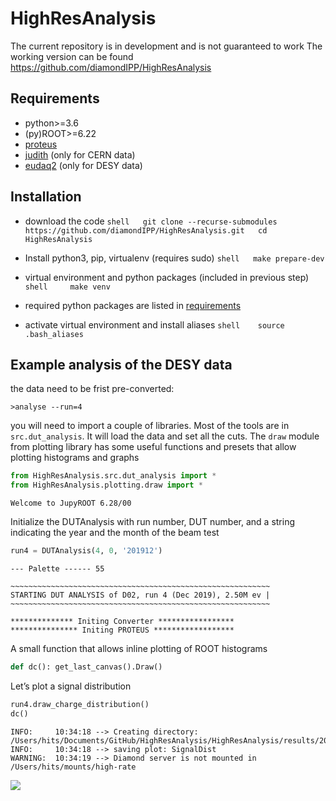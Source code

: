 HighResAnalysis
================

<!-- WARNING: THIS FILE WAS AUTOGENERATED! DO NOT EDIT! -->

The current repository is in development and is not guaranteed to work
The working version can be found
https://github.com/diamondIPP/HighResAnalysis

## Requirements

- python\>=3.6
- (py)ROOT\>=6.22
- [proteus](https://github.com/diamondIPP/proteus)
- [judith](https://github.com/diamondIPP/judith) (only for CERN data)
- [eudaq2](https://github.com/diamondIPP/eudaq-2) (only for DESY data)

## Installation

- download the code
  `shell   git clone --recurse-submodules https://github.com/diamondIPP/HighResAnalysis.git   cd HighResAnalysis`

- Install python3, pip, virtualenv (requires sudo)
  `shell   make prepare-dev`

- virtual environment and python packages (included in previous step)
  `shell     make venv`

- required python packages are listed in
  [requirements](requirements.txt)

- activate virtual environment and install aliases
  `shell    source .bash_aliases`

## Example analysis of the DESY data

the data need to be frist pre-converted:

`>analyse --run=4`

you will need to import a couple of libraries. Most of the tools are in
`src.dut_analysis`. It will load the data and set all the cuts. The
`draw` module from plotting library has some useful functions and
presets that allow plotting histograms and graphs

``` python
from HighResAnalysis.src.dut_analysis import *
from HighResAnalysis.plotting.draw import *
```

    Welcome to JupyROOT 6.28/00

Initialize the DUTAnalysis with run number, DUT number, and a string
indicating the year and the month of the beam test

``` python
run4 = DUTAnalysis(4, 0, '201912')
```

    --- Palette ------ 55

    ~~~~~~~~~~~~~~~~~~~~~~~~~~~~~~~~~~~~~~~~~~~~~~~~~~~~~~~~~~
    STARTING DUT ANALYSIS of D02, run 4 (Dec 2019), 2.50M ev |
    ~~~~~~~~~~~~~~~~~~~~~~~~~~~~~~~~~~~~~~~~~~~~~~~~~~~~~~~~~~

    ************** Initing Converter *****************
    *************** Initing PROTEUS ******************

A small function that allows inline plotting of ROOT histograms

``` python
def dc(): get_last_canvas().Draw()
```

Let’s plot a signal distribution

``` python
run4.draw_charge_distribution()
dc()
```

    INFO:     10:34:18 --> Creating directory: /Users/hits/Documents/GitHub/HighResAnalysis/HighResAnalysis/results/201912
    INFO:     10:34:18 --> saving plot: SignalDist
    WARNING:  10:34:19 --> Diamond server is not mounted in /Users/hits/mounts/high-rate

![](index_files/figure-commonmark/cell-5-output-2.png)
